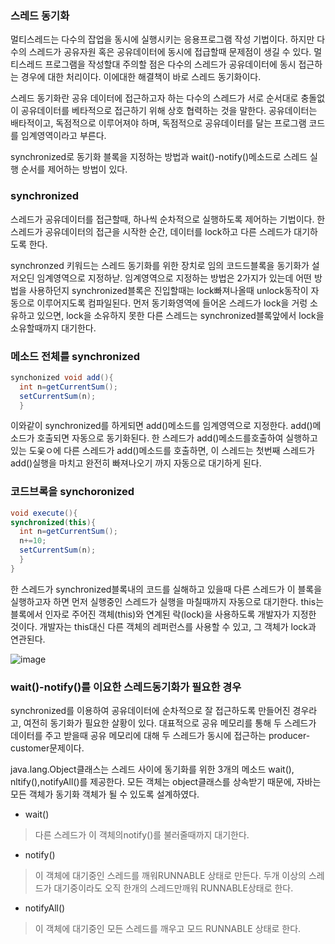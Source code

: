 ### 스레드 동기화

멀티스레드는 다수의 잡업을 동시에 실행시키는 응용프로그램 작성 기법이다.
하지만 다수의 스레드가 공유자원 혹은 공유데이터에 동시에 접급할때 문제점이 생길 수 있다.
멀티스레드 프로그램을 작성할대 주의할 점은 다수의 스레드가 공유데이터에 동시 접근하는 경우에 대한 처리이다.
이에대한 해결책이 바로 스레드 동기화이다.

스레드 동기화란 공유 데이터에 접근하고자 하는 다수의 스레드가 서로 순서대로 충돌없이 공유데이터를 베타적으로 접근하기 위해 상호 협력하는 것을 말한다.
공유데이터는 배타적이고, 독점적으로 이루어져야 하며, 독점적으로 공유데이터를 달는 프로그램 코드를 임계영역이라고 부른다.

synchronized로 동기화 블록을 지정하는 방법과 wait()-notify()메소드로 스레드 실행 순서를 제어하는 방법이 있다.


### synchronized

스레드가 공유데이터를 접근할때, 하나씩 순차적으로 실행하도록 제어하는 기법이다.
한 스레드가 공유데이터의 접근을 시작한 순간, 데이터를 lock하고 다른 스레드가 대기하도록 한다.

synchronzed 키워드는 스레드 동기화를 위한 장치로 임의 코드드블록을 동기화가 설저오딘 임계영역으로 지정하낟.
임계영역으로 지정하는 방법은 2가지가 있는데 어떤 방법을 사용하던지 synchronized블록은 진입할때는 lock빠져나올때 unlock동작이 자동으로 이루어지도록 컴파일된다.
먼저 동기화영역에 들어온 스레드가 lock을 거렁 소유하고 있으면, lock을 소유하지 못한 다른 스레드는 synchronized블록앞에서 lock을 소유할때까지 대기한다.


### 메소드 전체를 synchronized

```java
synchonized void add(){
  int n=getCurrentSum();
  setCurrentSum(n);
  }
```

이와같이 synchronized를 하게되면 add()메소드를 임계영역으로 지정한다.
add()메소드가 호출되면 자동으로 동기화된다. 한 스레드가 add()메소드를호출하여 실행하고 있는 도웆ㅇ에 다른 스레드가 add()메소드를 호출하면, 
이 스레드는 첫번째 스레드가 add()실행을 마치고 완전히 빠져나오기 까지 자동으로 대기하게 된다.


### 코드브록을 synchoronized

```java
void execute(){
synchronized(this){
  int n=getCurrentSum();
  n+=10;
  setCurrentSum(n);
  }
}
```

한 스레드가 synchronized블록내의 코드를 실해하고 있을때 다른 스레드가 이 블록을 실행하고자 하면 먼저 실행중인 스레드가 실행을 마칠때까지
자동으로 대기한다.
this는 블록에서 인자로 주어진 객체(this)와 연계된 락(lock)을 사용하도록 개발자가 지정한 것이다.
개발자는 this대신 다른 객체의 레퍼런스를 사용할 수 있고, 그 객체가 lock과 연관된다.


![image](https://user-images.githubusercontent.com/80390524/131844706-84a05a0f-0e2e-44d6-9058-d922e03bf2c5.png)


### wait()-notify()를 이요한 스레드동기화가 필요한 경우

synchronized를 이용하여 공유데이터에 순차적으로 잘 접근하도록 만들어진 경우라고, 여전히 동기화가 필요한 살황이 있다.
대표적으로 공유 메모리를 통해 두 스레드가 데이터를 주고 받을때 공유 메모리에 대해 두 스레드가 동시에 접근하는 producer-customer문제이다.

java.lang.Object클래스는 스레드 사이에 동기화를 위한 3개의 메소드 wait(), nltify(),notifyAll()를 제공한다.
모든 객체는 object클래스를 상속받기 때문에, 자바는 모든 객체가 동기화 객체가 될 수 있도록 설계하였다.

* wait()
> 다른 스레드가 이 객체의notify()를 불러줄때까지 대기한다.
* notify()
> 이 객체에 대기중인 스레드를 깨워RUNNABLE 상태로 만든다.
> 두개 이상의 스레드가 대기중이라도 오직 한개의 스레드만깨워 RUNNABLE상태로 한다.
* notifyAll()
> 이 객체에 대기중인 모든 스레드를 깨우고 모드 RUNNABLE 상태로 한다.

